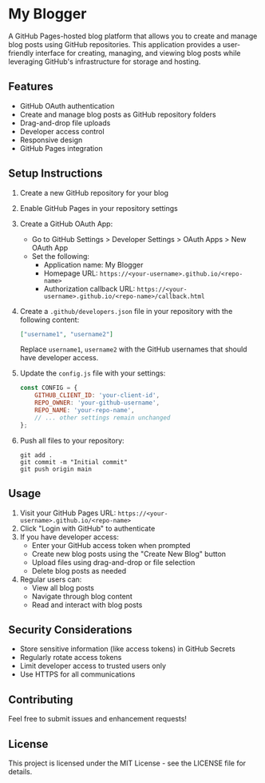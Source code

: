 # My Blogger

A GitHub Pages-hosted blog platform that allows you to create and manage blog posts using GitHub repositories. This application provides a user-friendly interface for creating, managing, and viewing blog posts while leveraging GitHub's infrastructure for storage and hosting.

## Features

- GitHub OAuth authentication
- Create and manage blog posts as GitHub repository folders
- Drag-and-drop file uploads
- Developer access control
- Responsive design
- GitHub Pages integration

## Setup Instructions

1. Create a new GitHub repository for your blog
2. Enable GitHub Pages in your repository settings
3. Create a GitHub OAuth App:
   - Go to GitHub Settings > Developer Settings > OAuth Apps > New OAuth App
   - Set the following:
     - Application name: My Blogger
     - Homepage URL: `https://<your-username>.github.io/<repo-name>`
     - Authorization callback URL: `https://<your-username>.github.io/<repo-name>/callback.html`

4. Create a `.github/developers.json` file in your repository with the following content:
   ```json
   ["username1", "username2"]
   ```
   Replace `username1`, `username2` with the GitHub usernames that should have developer access.

5. Update the `config.js` file with your settings:
   ```javascript
   const CONFIG = {
       GITHUB_CLIENT_ID: 'your-client-id',
       REPO_OWNER: 'your-github-username',
       REPO_NAME: 'your-repo-name',
       // ... other settings remain unchanged
   };
   ```

6. Push all files to your repository:
   ```
   git add .
   git commit -m "Initial commit"
   git push origin main
   ```

## Usage

1. Visit your GitHub Pages URL: `https://<your-username>.github.io/<repo-name>`
2. Click "Login with GitHub" to authenticate
3. If you have developer access:
   - Enter your GitHub access token when prompted
   - Create new blog posts using the "Create New Blog" button
   - Upload files using drag-and-drop or file selection
   - Delete blog posts as needed
4. Regular users can:
   - View all blog posts
   - Navigate through blog content
   - Read and interact with blog posts

## Security Considerations

- Store sensitive information (like access tokens) in GitHub Secrets
- Regularly rotate access tokens
- Limit developer access to trusted users only
- Use HTTPS for all communications

## Contributing

Feel free to submit issues and enhancement requests!

## License

This project is licensed under the MIT License - see the LICENSE file for details. 